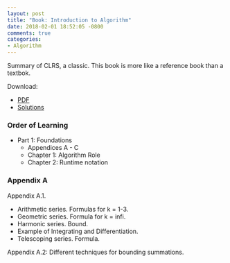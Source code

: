 ```yaml
---
layout: post
title: "Book: Introduction to Algorithm"
date: 2018-02-01 18:52:05 -0800
comments: true
categories: 
- Algorithm
---
```


Summary of CLRS, a classic. This book is more like a reference book than a textbok.

<!--more-->

Download:

* [PDF](https://github.com/haseebr/competitive-programming/tree/master/Materials)
* [Solutions](http://sites.math.rutgers.edu/~ajl213/CLRS/CLRS.html)

### Order of Learning

* Part 1: Foundations
  * Appendices A - C
  * Chapter 1: Algorithm Role
  * Chapter 2: Runtime notation

### Appendix A

Appendix A.1.

* Arithmetic series. Formulas for k = 1-3.
* Geometric series. Formula for k = infi.
* Harmonic series. Bound.
* Example of Integrating and Differentiation.
* Telescoping series. Formula.

Appendix A.2: Different techniques for bounding summations.
